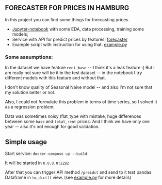 ## FORECASTER FOR PRICES IN HAMBURG

In this project you can find some things for forecasting prices.

* [Jupyter-notebook](aboutyou_eda.ipynb) with some EDA, data processing, training some models;
* Service with API for predict prices by features; [forecaster](forecaster)
* Example script with instruction for using that.  [example.py](example.py)

### Some assumptions:
In the dataset we have feature `rent_base` -- I think it's a leak feature :)
But I am really not sure will be it in the test dataset -- in the notebook I
try different models with this feature and without that.

I don't know quality of Seasonal Naive model -- and also 
I'm not sure that my solution better or not. 

Also, I could not formulate this problem in terms of time series,
 so I solved it as a regression problem. 
 
Data was sometimes noisy (flat_type with mistake, huge differences between some `base` and `total_rent` prices. And I think we have only one year --
 also it's not enough for good validation.
 
## Simple usage

Start service:
`docker-compose up --build`

It will be started in `0.0.0.0:2282`

After that you can trigger API method `/preidct` and send to it
test pandas Dataframe in `to_dict()` view. (see [example.py](example.py) 
for more details)